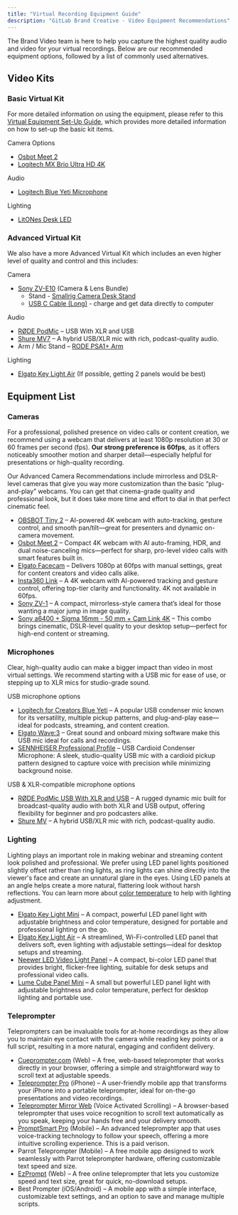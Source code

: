 ```yaml
---
title: "Virtual Recording Equipment Guide"
description: "GitLab Brand Creative - Video Equipment Recommendations"
---
```


The Brand Video team is here to help you capture the highest quality audio and video for your virtual recordings. Below are our recommended equipment options, followed by a list of commonly used alternatives. 

## Video Kits

### Basic Virtual Kit

For more detailed information on using the equipment, please refer to this [Virtual Equipment Set-Up Guide](https://docs.google.com/presentation/d/10Bonwo_sy2q50haiVNs_Cg45aZAUoiWNLBp8EOB25A0/edit?slide=id.g3357bbe63e5_0_183#slide=id.g3357bbe63e5_0_183), which provides more detailed information on how to set-up the basic kit items.

Camera Options

- [Osbot Meet 2](https://www.amazon.com/OBSBOT-Lightweight-Microphone-Space-Grey/dp/B0D9W7J9SK/ref=sr_1_1?dib=eyJ2IjoiMSJ9.Scm66GTON31gLOVjxaQbNyz7k1llbSkBM08cIqKC9vinnGh8BFeHhQ802fPOaXc8xeOjTwLe6LOzPXn5bOoFGSo3QGWBDd6YSpiARs_sfsY1IvFhguVewm72QWWyrFKYWQRA6sEKFEuft5168jCmWZBcQ7-Gy0PCNNAsPzwZABbu-33iVUOit3TnLFg1y5IT840p-xXz4Evzni2qd9X7EQ.Dc3hk1MzmSv65h0_sp41JxW9Vv5pNHDORAufzKjjJ9o&dib_tag=se&hvadid=711523476421&hvdev=c&hvexpln=67&hvlocphy=9199171&hvnetw=g&hvocijid=5178176774050132995--&hvqmt=e&hvrand=5178176774050132995&hvtargid=kwd-2425433071877&hydadcr=917_1014953023&keywords=osbot%2Bmeet%2B2&mcid=f9a070067c333778a5cd63d6916ad300&qid=1743098407&sr=8-1&th=1)
- [Logitech MX Brio Ultra HD 4K](https://www.logitech.com/en-us/shop/p/mx-brio-4k-webcam.960-001545)
 
 Audio

- [Logitech Blue Yeti Microphone](https://www.logitechg.com/en-us/products/streaming-gear/yeti-premium-usb-microphone.988-000100.html)

Lighting

- [LitONes Desk LED](https://www.amazon.com/Double-Sided-Dimmable-Architect-Computer-Conference/dp/B0DFGNNR7D/ref=sr_1_3?crid=3THHOKEZZ8L0M&dib=eyJ2IjoiMSJ9.IVJQ2S9-iBZBULkeV_HIlnBtlLe-hQVxXmDUp--x8j-3VoF6GAFrY8tCJX1FkTo3xOHxbDFO69qXPJMGXjrLBpPajhELJXtQlccIj4eMFZk.EMuwgte73nqw2Wb6LU8EaeJpK8dX_kUEcRRA7tXORfQ&dib_tag=se&keywords=LitONes%2BDesk%2BLED%2B(US)&qid=1744068403&sprefix=litones%2Bdesk%2Bled%2Bus%2B%2Caps%2C191&sr=8-3&th=1) 

### Advanced Virtual Kit

We also have a more Advanced Virtual Kit which includes an even higher level of quality and control and this includes:

Camera

- [Sony ZV-E10](https://www.bhphotovideo.com/c/product/1738758-REG/sony_zv_e10_mirrorless_camera_with.html) (Camera & Lens Bundle)
  - Stand - [Smallrig Camera Desk Stand](https://a.co/d/bwtOv6F)
  - [USB C Cable (Long)](https://www.bhphotovideo.com/c/product/1636420-REG/owc_owccbltb4c2_0m_thunderbolt_4_usb_type_c.html) - charge and get data directly to computer

Audio

- [RØDE PodMic](https://rode.com/en-us/microphones/usb/podmic-usb?variant_sku=PODMICUSB) – USB With XLR and USB
- [Shure MV7](https://www.bhphotovideo.com/c/product/1808586-REG/shure_mv7_k_podcast_microphone.html/?ap=y&ap=y&smp=y&smp=y&store=420&lsft=BI%3A6879&gad_source=1&gclid=Cj0KCQjwna6_BhCbARIsALId2Z2GbJqeJSuCcznNYuyfVwK3vgoHfn8TGiw0V6np-poefemoVrjlpH8aAtIjEALw_wcB) – A hybrid USB/XLR mic with rich, podcast-quality audio.
- Arm / Mic Stand – [RODE PSA1+ Arm](https://a.co/d/bdY7EA6)

Lighting

- [Elgato Key Light Air](https://www.bhphotovideo.com/c/product/1597487-REG/corsair_10gak9901_spot_light.html) (If possible, getting 2 panels would be best)

## Equipment List 

### Cameras
 
For a professional, polished presence on video calls or content creation, we recommend using a webcam that delivers at least 1080p resolution at 30 or 60 frames per second (fps). **Our strong preference is 60fps**, as it offers noticeably smoother motion and sharper detail—especially helpful for presentations or high-quality recording.

Our Advanced Camera Recommendations include mirrorless and DSLR-level cameras that give you way more customization than the basic “plug-and-play” webcams. You can get that cinema-grade quality and professional look, but it does take more time and effort to dial in that perfect cinematic feel.

- [OBSBOT Tiny 2](https://www.amazon.com/OBSBOT-Multi-mode-Correction-Streaming-Conference/dp/B0C3B6ZR1V?tag=googhydr-20&source=dsa&hvcampaign=electronics&gclid=CjwKCAjw7pO_BhAlEiwA4pMQvAb7Wesg8ljaoyvjs_KGtnbOazCFia2kEMSeiQqTBlx2lRWkVnsWKBoCjkoQAvD_BwE&th=1) – AI-powered 4K webcam with auto-tracking, gesture control, and smooth pan/tilt—great for presenters and dynamic on-camera movement.
- [Osbot Meet 2](https://www.amazon.com/OBSBOT-Lightweight-Microphone-Space-Grey/dp/B0D9W7J9SK/ref=sr_1_1?dib=eyJ2IjoiMSJ9.Scm66GTON31gLOVjxaQbNyz7k1llbSkBM08cIqKC9vinnGh8BFeHhQ802fPOaXc8xeOjTwLe6LOzPXn5bOoFGSo3QGWBDd6YSpiARs_sfsY1IvFhguVewm72QWWyrFKYWQRA6sEKFEuft5168jCmWZBcQ7-Gy0PCNNAsPzwZABbu-33iVUOit3TnLFg1y5IT840p-xXz4Evzni2qd9X7EQ.Dc3hk1MzmSv65h0_sp41JxW9Vv5pNHDORAufzKjjJ9o&dib_tag=se&hvadid=711523476421&hvdev=c&hvexpln=67&hvlocphy=9199171&hvnetw=g&hvocijid=5178176774050132995--&hvqmt=e&hvrand=5178176774050132995&hvtargid=kwd-2425433071877&hydadcr=917_1014953023&keywords=osbot%2Bmeet%2B2&mcid=f9a070067c333778a5cd63d6916ad300&qid=1743098407&sr=8-1&th=1) – Compact 4K webcam with AI auto-framing, HDR, and dual noise-canceling mics—perfect for sharp, pro-level video calls with smart features built in.
- [Elgato Facecam](https://www.amazon.com/Elgato-Facecam-Conferencing-Streaming-Fixed-Focus/dp/B0973DV11T) – Delivers 1080p at 60fps with manual settings, great for content creators and video calls alike.
- [Insta360 Link](https://www.amazon.com/insta360-Link-Noise-Canceling-Microphones-Specialized/dp/B0B826KS4B?th=1) – A 4K webcam with AI-powered tracking and gesture control, offering top-tier clarity and functionality. 4K not available in 60fps.
- [Sony ZV-1](https://www.amazon.com/Sony-Content-Creators-Vlogging-Microphone/dp/B08965JV8D/ref=sr_1_3?dib=eyJ2IjoiMSJ9.dMnWdatx7Z5O06XUtfoOZHUHzM32-kSP_DZxWGyz-63pyG9nG_QM99dhjc3A_kIXec5HlyLubbaMOFdRObObxNStFkr6P-06LFjHi61htCnOu5CCCRM2iCzqyoGJnW7VIkJx2wG3kY5rhjE9uhr0k2Sm5nYB0ID4XOr_5T87ncTINeGcqco-mIaUWtAp5RRc5uv2k2R2dRMygsAOKoADcp7M4SaJcv-V61IkqkJQ1ylH1TkKHT0dyJNYQ4DFlan4TpLaUJYsEUAR6IU01SCEhaFc2mhluGV74UXRKXimkjXSvrcrzqXbqvelrm8LsH-s_0rokD_cL6Q2omb8JZHQsXDzoYqmGtejfwDfwVo5Qa0.Nso2ujqsdTHmloBYWsEhbBMtsmcpI_ShDzN-pKv5yL4&dib_tag=se&hvadid=695430055605&hvdev=c&hvexpln=67&hvlocphy=9199171&hvnetw=g&hvocijid=3151019911768688742--&hvqmt=b&hvrand=3151019911768688742&hvtargid=kwd-921896703729&hydadcr=19101_13454457&keywords=sony+-+zv-1&mcid=ca994c7707f037008edf3c9d4bea3447&qid=1743098614&s=electronics&sr=1-3) – A compact, mirrorless-style camera that’s ideal for those wanting a major jump in image quality. 
- [Sony a6400 + Sigma 16mm - 50 mm + Cam Link 4K](https://www.amazon.com/Sony-Alpha-a6400-Mirrorless-Camera/dp/B07MV3P7M8)  – This combo brings cinematic, DSLR-level quality to your desktop setup—perfect for high-end content or streaming.

### Microphones

Clear, high-quality audio can make a bigger impact than video in most virtual settings. We recommend starting with a USB mic for ease of use, or stepping up to XLR mics for studio-grade sound.

USB microphone options 

- [Logitech for Creators Blue Yeti](https://www.logitechg.com/en-us/products/streaming-gear/yeti-premium-usb-microphone.html) – A popular USB condenser mic known for its versatility, multiple pickup patterns, and plug-and-play ease—ideal for podcasts, streaming, and content creation.
- [Elgato Wave:3](https://www.elgato.com/us/en/p/wave-3-black) – Great sound and onboard mixing software make this USB mic ideal for calls and recordings.
- [SENNHEISER Professional Profile](https://www.sennheiser.com/en-us/catalog/products/microphones/profile-usb-microphone/profile-usb-microphone-700065) – USB Cardioid Condenser Microphone: A sleek, studio-quality USB mic with a cardioid pickup pattern designed to capture voice with precision while minimizing background noise.

USB & XLR-compatible microphone options

- [RØDE PodMic USB With XLR and USB](https://rode.com/en-us/microphones/usb/podmic-usb?variant_sku=PODMICUSBW) – A rugged dynamic mic built for broadcast-quality audio with both XLR and USB output, offering flexibility for beginner and pro podcasters alike.
- [Shure MV](https://www.shure.com/en-US/products/microphones/mv7?variant=MV7%252B-W&utm_source=google&utm_medium=cpc&utm_campaign=64-ao-cc-us-en-sl-jul24-conv-mco-brand&utm_term=mv7-prosp&utm_content=&vdr=sl&sfid=ao-cc&gad_source=1&gclid=Cj0KCQjw782_BhDjARIsABTv_JBkBdTu-_1x9gGrfjDyLdC9Ed29qwdXtJbM9eHghCL5Dd9L-cLkeDoaAgxTEALw_wcB) – A hybrid USB/XLR mic with rich, podcast-quality audio.

### Lighting 

Lighting plays an important role in making webinar and streaming content look polished and professional. We prefer using LED panel lights positioned slightly offset rather than ring lights, as ring lights can shine directly into the viewer's face and create an unnatural glare in the eyes. Using LED panels at an angle helps create a more natural, flattering look without harsh reflections. You can learn more about [color temperature](https://giggster.com/guide/color-temperature-chart/) to help with lighting adjustment. 

- [Elgato Key Light Mini](https://www.elgato.com/us/en/p/key-light-mini) – A compact, powerful LED panel light with adjustable brightness and color temperature, designed for portable and professional lighting on the go.
- [Elgato Key Light Air](https://www.amazon.com/Elgato-Key-Light-Air-Android/dp/B09N7XFBP1/ref=sr_1_1?dib=eyJ2IjoiMSJ9.DxFutmKpfW36VernoVoGa6h2JRPUilem4J5DLIaJ6ZsWOGexdKqsgNvH-FXArbEamxCOWVDhvd7-iPciFhs1kAYtpCFMuDZPOeUkhgAVb6hAljHlt8uCNW_PZloBq-fPzQUYTNhyVdzUJe0ZfwnOtNTlU0e0jTUR3sVuP4Xk9LY5nilZTvfGNiwRsSm7Jd3KK2cU4XZALpc9eBZrzy6BCiZ__epzhcE6IHHdlDgRnU8.tXdEnq-TA1z-amx4aKlvrcy15EZwXhb1jWJWRYibbNs&dib_tag=se&hvadid=693863551877&hvdev=c&hvexpln=67&hvlocphy=9199171&hvnetw=g&hvocijid=16169500741756146465--&hvqmt=e&hvrand=16169500741756146465&hvtargid=kwd-1042427997096&hydadcr=8353_13469669&keywords=elgato+air+key+light&mcid=7f7e08e962063f34ab8a15a4237b756e&qid=1744054253&sr=8-1) – A streamlined, Wi-Fi-controlled LED panel that delivers soft, even lighting with adjustable settings—ideal for desktop setups and streaming.
- [Neewer LED Video Light Panel](https://www.amazon.com/Batteries-3200-5600K-Photography-Recording-Streaming/dp/B0869H68M6/ref=sr_1_3?dib=eyJ2IjoiMSJ9.zpg94kvwkrwbySTOy5qprx9xNGb5rd03GTmBqcPDPj_-nZGbeJRfFdEzvkjLGcKRJ8gfBgpt5artp61Sug3eq9sWHSpPKthDIt9TU2ejcgno43f5fVAy5chvLe_LLhoYzoKjOSNLDXMhQgs-ZPNo2QBJLHzGHI88HR3GitlafpyO65ZNOHQJlV2Ykd9RgN6eJHCWN0Yd6Qbh-W_tIN9g9T9rL9IU_rsROBaHS7RfZwg.yAoAyLGo8h6hXJvkiygiOttSfFaowpA44S5Si1rpH5s&dib_tag=se&hvadid=694363237880&hvdev=c&hvexpln=67&hvlocphy=9199171&hvnetw=g&hvocijid=13999931489196127424--&hvqmt=e&hvrand=13999931489196127424&hvtargid=kwd-1644581752027&hydadcr=18888_13357251&keywords=neewer+led+video+light+panel&mcid=96c68bbd3f913d3f923a2bb14d07b1b8&qid=1744054279&sr=8-3) – A compact, bi-color LED panel that provides bright, flicker-free lighting, suitable for desk setups and professional video calls.
- [Lume Cube Panel Mini](https://www.bhphotovideo.com/c/product/1566633-REG/lume_cube_lc_panelmini1_panel_mini.html/?ap=y&ap=y&smp=y&smp=y&store=420&lsft=BI%3A6879&gad_source=1&gclid=Cj0KCQjw782_BhDjARIsABTv_JC0GCXWpxmzmYouR6ZyIV5c-J-yCznWojdfEIdSuEain-bl5-7u_-AaAlHZEALw_wcB) – A small but powerful LED panel light with adjustable brightness and color temperature, perfect for desktop lighting and portable use.

### Teleprompter 

Teleprompters can be invaluable tools for at-home recordings as they allow you to maintain eye contact with the camera while reading key points or a full script, resulting in a more natural, engaging and confident delivery. 

- [Cueprompter.com](http://Cueprompter.com) (Web) – A free, web-based teleprompter that works directly in your browser, offering a simple and straightforward way to scroll text at adjustable speeds.
- [Teleprompter Pro](https://teleprompterpro.com/) (iPhone) – A user-friendly mobile app that transforms your iPhone into a portable teleprompter, ideal for on-the-go presentations and video recordings.
- [Teleprompter Mirror Web](https://telepromptermirror.com/telepromptersoftware.htm) (Voice Activated Scrolling) – A browser-based teleprompter that uses voice recognition to scroll text automatically as you speak, keeping your hands free and your delivery smooth.
- [PromptSmart Pro](https://promptsmart.com/) (Mobile) – An advanced teleprompter app that uses voice-tracking technology to follow your speech, offering a more intuitive scrolling experience. This is a paid verison.
- Parrot Teleprompter (Mobile) – A free mobile app designed to work seamlessly with Parrot teleprompter hardware, offering customizable text speed and size.
- [EzPrompt](https://play.google.com/store/apps/details?id=org.ezoffice.teleprompter&hl=en_US&pli=1) (Web) – A free online teleprompter that lets you customize speed and text size, great for quick, no-download setups.
- Best Prompter (iOS/Android) – A mobile app with a simple interface, customizable text settings, and an option to save and manage multiple scripts.
